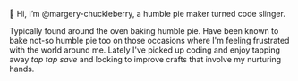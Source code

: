 👋 Hi, I’m @margery-chuckleberry, a humble pie maker turned code slinger.

Typically found around the oven baking humble pie. Have been known to bake not-so humble pie too on those occasions where I'm feeling frustrated with the world around me.
Lately I've picked up coding and enjoy tapping away *tap tap save* and looking to improve crafts that involve my nurturing hands.

